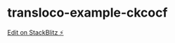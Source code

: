 # transloco-example-ckcocf

[Edit on StackBlitz ⚡️](https://stackblitz.com/edit/transloco-example-ckcocf)
